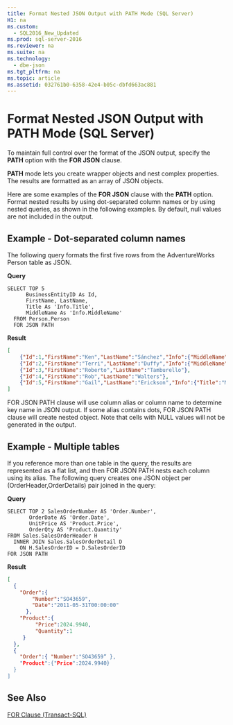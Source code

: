 ```yaml
---
title: Format Nested JSON Output with PATH Mode (SQL Server)
H1: na
ms.custom: 
  - SQL2016_New_Updated
ms.prod: sql-server-2016
ms.reviewer: na
ms.suite: na
ms.technology: 
  - dbe-json
ms.tgt_pltfrm: na
ms.topic: article
ms.assetid: 032761b0-6358-42e4-b05c-dbfd663ac881
---
```

# Format Nested JSON Output with PATH Mode (SQL Server)
  To maintain full control over the format of the JSON output, specify the **PATH** option with the **FOR JSON** clause.  
  
 **PATH** mode lets you create wrapper objects and nest complex properties. The results are formatted as an array of JSON objects.  
  
 Here are some examples of the **FOR JSON** clause with the **PATH** option. Format nested results by using dot-separated column names or by using nested queries, as shown in the following examples. By default, null values are not included in the output.  
  
## Example - Dot-separated column names  
 The following query formats the first five rows from the AdventureWorks Person table as JSON.  
  
 **Query**  
  
```tsql  
SELECT TOP 5   
      BusinessEntityID As Id,  
      FirstName, LastName,  
      Title As 'Info.Title',  
      MiddleName As 'Info.MiddleName'  
  FROM Person.Person  
  FOR JSON PATH  
```  
  
 **Result**  
  
```json  
[  
    {"Id":1,"FirstName":"Ken","LastName":"Sánchez","Info":{"MiddleName":"J"}},  
    {"Id":2,"FirstName":"Terri","LastName":"Duffy","Info":{"MiddleName":"Lee"}},  
    {"Id":3,"FirstName":"Roberto","LastName":"Tamburello"},  
    {"Id":4,"FirstName":"Rob","LastName":"Walters"},  
    {"Id":5,"FirstName":"Gail","LastName":"Erickson","Info":{"Title":"Ms.","MiddleName":"A"}}  
]  
```  
  
 FOR JSON PATH clause will use column alias or column name to determine key name in JSON output. If some alias contains dots, FOR JSON PATH clause will create nested object. Note that cells with NULL values will not be generated in the output.  
  
## Example - Multiple tables  
 If you reference more than one table in the query, the results are represented as a flat list, and then FOR JSON PATH nests each column using its alias. The following query creates one JSON object per (OrderHeader,OrderDetails) pair joined in the query:  
  
 **Query**  
  
```tsql  
SELECT TOP 2 SalesOrderNumber AS 'Order.Number',  
       OrderDate AS 'Order.Date',  
       UnitPrice AS 'Product.Price',  
       OrderQty AS 'Product.Quantity'  
FROM Sales.SalesOrderHeader H  
  INNER JOIN Sales.SalesOrderDetail D  
    ON H.SalesOrderID = D.SalesOrderID  
FOR JSON PATH  
```  
  
 **Result**  
  
```json  
[  
  {  
    "Order":{  
        "Number":"SO43659",  
        "Date":"2011-05-31T00:00:00"  
      },  
    "Product":{  
         "Price":2024.9940,  
         "Quantity":1  
     }  
  },  
  {  
    "Order":{ "Number":"SO43659“ },  
    "Product":{"Price":2024.9940}  
  }  
]  
```  
  
## See Also  
 [FOR Clause &#40;Transact-SQL&#41;](../Topic/FOR%20Clause%20\(Transact-SQL\).md)  
  
  